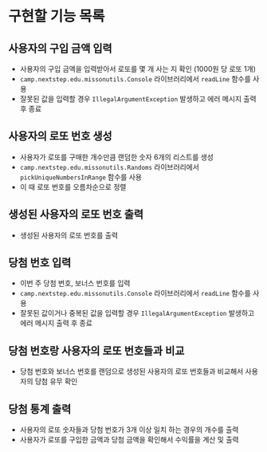 # 구현할 기능 목록

## 사용자의 구입 금액 입력
- 사용자의 구입 금액을 입력받아서 로또를 몇 개 사는 지 확인 (1000원 당 로또 1개)
- `camp.nextstep.edu.missonutils.Console` 라이브러리에서 `readLine` 함수를 사용
- 잘못된 값을 입력할 경우 `IllegalArgumentException` 발생하고 에러 메시지 출력 후 종료

## 사용자의 로또 번호 생성
- 사용자가 로또를 구매한 개수만큼 랜덤한 숫자 6개의 리스트를 생성
- `camp.nextstep.edu.missonutils.Randoms` 라이브러리에서
  `pickUniqueNumbersInRange` 함수를 사용
- 이 때 로또 번호를 오름차순으로 정렬

## 생성된 사용자의 로또 번호 출력
- 생성된 사용자의 로또 번호를 출력

## 당첨 번호 입력
- 이번 주 당첨 번호, 보너스 번호를 입력
- `camp.nextstep.edu.missonutils.Console` 라이브러리에서 `readLine` 함수를 사용
- 잘못된 값이거나 중복된 값을 입력할 경우 `IllegalArgumentException` 발생하고 에러 메시지 출력 후 종료

## 당첨 번호랑 사용자의 로또 번호들과 비교
- 당첨 번호와 보너스 번호를 랜덤으로 생성된 사용자의 로또 번호들과
    비교해서 사용자의 당첨 유무 확인

## 당첨 통계 출력
- 사용자의 로또 숫자들과 당첨 번호가 3개 이상 일치 하는 경우의 개수를 출력
- 사용자가 로또를 구입한 금액과 당첨 금액을 확인해서 수익률을 계산 및 출력